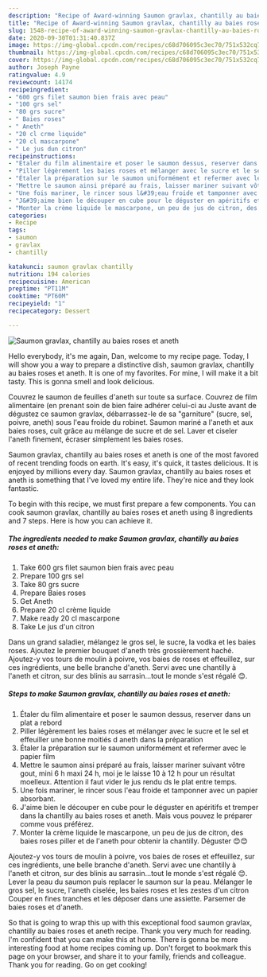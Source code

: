 ```yaml
---
description: "Recipe of Award-winning Saumon gravlax, chantilly au baies roses et aneth"
title: "Recipe of Award-winning Saumon gravlax, chantilly au baies roses et aneth"
slug: 1548-recipe-of-award-winning-saumon-gravlax-chantilly-au-baies-roses-et-aneth
date: 2020-09-30T01:31:40.837Z
image: https://img-global.cpcdn.com/recipes/c68d706095c3ec70/751x532cq70/saumon-gravlax-chantilly-au-baies-roses-et-aneth-photo-principale-de-la-recette.jpg
thumbnail: https://img-global.cpcdn.com/recipes/c68d706095c3ec70/751x532cq70/saumon-gravlax-chantilly-au-baies-roses-et-aneth-photo-principale-de-la-recette.jpg
cover: https://img-global.cpcdn.com/recipes/c68d706095c3ec70/751x532cq70/saumon-gravlax-chantilly-au-baies-roses-et-aneth-photo-principale-de-la-recette.jpg
author: Joseph Payne
ratingvalue: 4.9
reviewcount: 14174
recipeingredient:
- "600 grs filet saumon bien frais avec peau"
- "100 grs sel"
- "80 grs sucre"
- " Baies roses"
- " Aneth"
- "20 cl crme liquide"
- "20 cl mascarpone"
- " Le jus dun citron"
recipeinstructions:
- "Étaler du film alimentaire et poser le saumon dessus, reserver dans un plat a rebord"
- "Piller légèrement les baies roses et mélanger avec le sucre et le sel et effeuiller une bonne moitiés d aneth dans la préparation"
- "Étaler la préparation sur le saumon uniformément et refermer avec le papier film"
- "Mettre le saumon ainsi préparé au frais, laisser mariner suivant vôtre gout, mini 6 h maxi 24 h, moi je le laisse 10 à 12 h pour un résultat moelleux. Attention il faut vider le jus rendu ds le plat entre temps."
- "Une fois mariner, le rincer sous l&#39;eau froide et tamponner avec un papier absorbant."
- "J&#39;aime bien le découper en cube pour le déguster en apéritifs et tremper dans la chantilly au baies roses et aneth. Mais vous pouvez le préparer comme vous préférez."
- "Monter la crème liquide le mascarpone, un peu de jus de citron, des baies roses piller et de l&#39;aneth pour obtenir la chantilly. Déguster 😊😊"
categories:
- Recipe
tags:
- saumon
- gravlax
- chantilly

katakunci: saumon gravlax chantilly 
nutrition: 194 calories
recipecuisine: American
preptime: "PT11M"
cooktime: "PT60M"
recipeyield: "1"
recipecategory: Dessert

---
```



![Saumon gravlax, chantilly au baies roses et aneth](https://img-global.cpcdn.com/recipes/c68d706095c3ec70/751x532cq70/saumon-gravlax-chantilly-au-baies-roses-et-aneth-photo-principale-de-la-recette.jpg)

Hello everybody, it's me again, Dan, welcome to my recipe page. Today, I will show you a way to prepare a distinctive dish, saumon gravlax, chantilly au baies roses et aneth. It is one of my favorites. For mine, I will make it a bit tasty. This is gonna smell and look delicious.

Couvrez le saumon de feuilles d&#39;aneth sur toute sa surface. Couvrez de film alimentaire (en prenant soin de bien faire adhérer celui-ci au Juste avant de dégustez ce saumon gravlax, débarrassez-le de sa &#34;garniture&#34; (sucre, sel, poivre, aneth) sous l&#39;eau froide du robinet. Saumon mariné a l&#39;aneth et aux baies roses, cuit grâce au mélange de sucre et de sel. Laver et ciseler l&#39;aneth finement, écraser simplement les baies roses.

Saumon gravlax, chantilly au baies roses et aneth is one of the most favored of recent trending foods on earth. It's easy, it's quick, it tastes delicious. It is enjoyed by millions every day. Saumon gravlax, chantilly au baies roses et aneth is something that I've loved my entire life. They're nice and they look fantastic.


To begin with this recipe, we must first prepare a few components. You can cook saumon gravlax, chantilly au baies roses et aneth using 8 ingredients and 7 steps. Here is how you can achieve it.

<!--inarticleads1-->

##### The ingredients needed to make Saumon gravlax, chantilly au baies roses et aneth:

1. Take 600 grs filet saumon bien frais avec peau
1. Prepare 100 grs sel
1. Take 80 grs sucre
1. Prepare  Baies roses
1. Get  Aneth
1. Prepare 20 cl crème liquide
1. Make ready 20 cl mascarpone
1. Take  Le jus d&#39;un citron


Dans un grand saladier, mélangez le gros sel, le sucre, la vodka et les baies roses. Ajoutez le premier bouquet d&#39;aneth très grossièrement haché. Ajoutez-y vos tours de moulin à poivre, vos baies de roses et effeuillez, sur ces ingrédients, une belle branche d&#39;aneth. Servi avec une chantilly à l&#39;aneth et citron, sur des blinis au sarrasin…tout le monde s&#39;est régalé 😊. 

<!--inarticleads2-->

##### Steps to make Saumon gravlax, chantilly au baies roses et aneth:

1. Étaler du film alimentaire et poser le saumon dessus, reserver dans un plat a rebord
1. Piller légèrement les baies roses et mélanger avec le sucre et le sel et effeuiller une bonne moitiés d aneth dans la préparation
1. Étaler la préparation sur le saumon uniformément et refermer avec le papier film
1. Mettre le saumon ainsi préparé au frais, laisser mariner suivant vôtre gout, mini 6 h maxi 24 h, moi je le laisse 10 à 12 h pour un résultat moelleux. Attention il faut vider le jus rendu ds le plat entre temps.
1. Une fois mariner, le rincer sous l&#39;eau froide et tamponner avec un papier absorbant.
1. J&#39;aime bien le découper en cube pour le déguster en apéritifs et tremper dans la chantilly au baies roses et aneth. Mais vous pouvez le préparer comme vous préférez.
1. Monter la crème liquide le mascarpone, un peu de jus de citron, des baies roses piller et de l&#39;aneth pour obtenir la chantilly. Déguster 😊😊


Ajoutez-y vos tours de moulin à poivre, vos baies de roses et effeuillez, sur ces ingrédients, une belle branche d&#39;aneth. Servi avec une chantilly à l&#39;aneth et citron, sur des blinis au sarrasin…tout le monde s&#39;est régalé 😊. Lever la peau du saumon puis replacer le saumon sur la peau. Mélanger le gros sel, le sucre, l&#39;aneth ciselée, les baies roses et les zestes d&#39;un citron Couper en fines tranches et les déposer dans une assiette. Parsemer de baies roses et d&#39;aneth. 

So that is going to wrap this up with this exceptional food saumon gravlax, chantilly au baies roses et aneth recipe. Thank you very much for reading. I'm confident that you can make this at home. There is gonna be more interesting food at home recipes coming up. Don't forget to bookmark this page on your browser, and share it to your family, friends and colleague. Thank you for reading. Go on get cooking!
